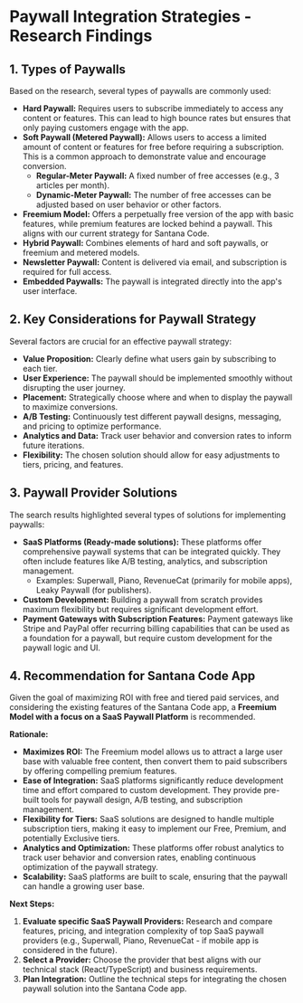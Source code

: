 # Paywall Integration Strategies - Research Findings

## 1. Types of Paywalls

Based on the research, several types of paywalls are commonly used:

*   **Hard Paywall:** Requires users to subscribe immediately to access any content or features. This can lead to high bounce rates but ensures that only paying customers engage with the app.
*   **Soft Paywall (Metered Paywall):** Allows users to access a limited amount of content or features for free before requiring a subscription. This is a common approach to demonstrate value and encourage conversion.
    *   **Regular-Meter Paywall:** A fixed number of free accesses (e.g., 3 articles per month).
    *   **Dynamic-Meter Paywall:** The number of free accesses can be adjusted based on user behavior or other factors.
*   **Freemium Model:** Offers a perpetually free version of the app with basic features, while premium features are locked behind a paywall. This aligns with our current strategy for Santana Code.
*   **Hybrid Paywall:** Combines elements of hard and soft paywalls, or freemium and metered models.
*   **Newsletter Paywall:** Content is delivered via email, and subscription is required for full access.
*   **Embedded Paywalls:** The paywall is integrated directly into the app's user interface.

## 2. Key Considerations for Paywall Strategy

Several factors are crucial for an effective paywall strategy:

*   **Value Proposition:** Clearly define what users gain by subscribing to each tier.
*   **User Experience:** The paywall should be implemented smoothly without disrupting the user journey.
*   **Placement:** Strategically choose where and when to display the paywall to maximize conversions.
*   **A/B Testing:** Continuously test different paywall designs, messaging, and pricing to optimize performance.
*   **Analytics and Data:** Track user behavior and conversion rates to inform future iterations.
*   **Flexibility:** The chosen solution should allow for easy adjustments to tiers, pricing, and features.

## 3. Paywall Provider Solutions

The search results highlighted several types of solutions for implementing paywalls:

*   **SaaS Platforms (Ready-made solutions):** These platforms offer comprehensive paywall systems that can be integrated quickly. They often include features like A/B testing, analytics, and subscription management.
    *   Examples: Superwall, Piano, RevenueCat (primarily for mobile apps), Leaky Paywall (for publishers).
*   **Custom Development:** Building a paywall from scratch provides maximum flexibility but requires significant development effort.
*   **Payment Gateways with Subscription Features:** Payment gateways like Stripe and PayPal offer recurring billing capabilities that can be used as a foundation for a paywall, but require custom development for the paywall logic and UI.

## 4. Recommendation for Santana Code App

Given the goal of maximizing ROI with free and tiered paid services, and considering the existing features of the Santana Code app, a **Freemium Model with a focus on a SaaS Paywall Platform** is recommended.

**Rationale:**

*   **Maximizes ROI:** The Freemium model allows us to attract a large user base with valuable free content, then convert them to paid subscribers by offering compelling premium features.
*   **Ease of Integration:** SaaS platforms significantly reduce development time and effort compared to custom development. They provide pre-built tools for paywall design, A/B testing, and subscription management.
*   **Flexibility for Tiers:** SaaS solutions are designed to handle multiple subscription tiers, making it easy to implement our Free, Premium, and potentially Exclusive tiers.
*   **Analytics and Optimization:** These platforms offer robust analytics to track user behavior and conversion rates, enabling continuous optimization of the paywall strategy.
*   **Scalability:** SaaS platforms are built to scale, ensuring that the paywall can handle a growing user base.

**Next Steps:**

1.  **Evaluate specific SaaS Paywall Providers:** Research and compare features, pricing, and integration complexity of top SaaS paywall providers (e.g., Superwall, Piano, RevenueCat - if mobile app is considered in the future).
2.  **Select a Provider:** Choose the provider that best aligns with our technical stack (React/TypeScript) and business requirements.
3.  **Plan Integration:** Outline the technical steps for integrating the chosen paywall solution into the Santana Code app.




